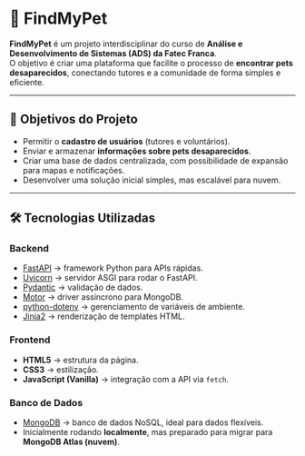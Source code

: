 # 🐾 FindMyPet

**FindMyPet** é um projeto interdisciplinar do curso de **Análise e Desenvolvimento de Sistemas (ADS) da Fatec Franca**.  
O objetivo é criar uma plataforma que facilite o processo de **encontrar pets desaparecidos**, conectando tutores e a comunidade de forma simples e eficiente.  

---

## 🎯 Objetivos do Projeto
- Permitir o **cadastro de usuários** (tutores e voluntários).
- Enviar e armazenar **informações sobre pets desaparecidos**.
- Criar uma base de dados centralizada, com possibilidade de expansão para mapas e notificações.
- Desenvolver uma solução inicial simples, mas escalável para nuvem.

---

## 🛠️ Tecnologias Utilizadas

### Backend
- [FastAPI](https://fastapi.tiangolo.com/) → framework Python para APIs rápidas.
- [Uvicorn](https://www.uvicorn.org/) → servidor ASGI para rodar o FastAPI.
- [Pydantic](https://docs.pydantic.dev/) → validação de dados.
- [Motor](https://motor.readthedocs.io/) → driver assíncrono para MongoDB.
- [python-dotenv](https://pypi.org/project/python-dotenv/) → gerenciamento de variáveis de ambiente.
- [Jinja2](https://jinja.palletsprojects.com/) → renderização de templates HTML.

### Frontend
- **HTML5** → estrutura da página.
- **CSS3** → estilização.
- **JavaScript (Vanilla)** → integração com a API via `fetch`.

### Banco de Dados
- [MongoDB](https://www.mongodb.com/) → banco de dados NoSQL, ideal para dados flexíveis.
- Inicialmente rodando **localmente**, mas preparado para migrar para **MongoDB Atlas (nuvem)**.
